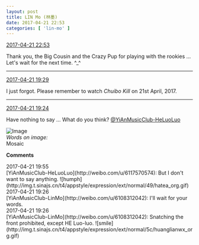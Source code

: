 ```yaml
---
layout: post
title: LIN Mo (林墨)
date: 2017-04-21 22:53
categories: [ 'lin-mo' ]
---
```


<div class="weibo-info">
  <a href="http://weibo.com/6108312042/EFAbO61a3">2017-04-21 22:53</a>
</div>

Thank you, the Big Cousin and the Crazy Pup for playing with the rookies … Let's wait for the next time. ^_^

<!-- more -->

---

<div class="weibo-info">
  <a href="http://weibo.com/6108312042/EFyQPybUa">2017-04-21 19:29</a>
</div>

I just forgot. Please remember to watch *Chuibo Kill* on 21st April, 2017.

---

<div class="weibo-info">
  <a href="http://weibo.com/6108312042/EFyP038rg">2017-04-21 19:24</a>
</div>

Have nothing to say … What do you think? [@YiAnMusicClub-HeLuoLuo](http://weibo.com/u/6117570574)

![Image](http://wx1.sinaimg.cn/mw690/006FnQZYgy1feuiucctqmj31l0240nmz.jpg)  
*Words on image:*  
Mosaic

**Comments**

<div class="weibo-info">2017-04-21 19:55</div>
[YiAnMusicClub-HeLuoLuo](http://weibo.com/u/6117570574): But I don't want to say anything. ![humph](http://img.t.sinajs.cn/t4/appstyle/expression/ext/normal/49/hatea_org.gif)

<div class="weibo-info">2017-04-21 19:26</div>
[YiAnMusicClub-LinMo](http://weibo.com/u/6108312042): I'll wait for your words.

<div class="weibo-info">2017-04-21 19:26</div>
[YiAnMusicClub-LinMo](http://weibo.com/u/6108312042): Snatching the front prohibited, except HE Luo-luo. ![smile](http://img.t.sinajs.cn/t4/appstyle/expression/ext/normal/5c/huanglianwx_org.gif)
